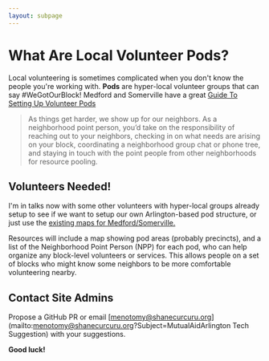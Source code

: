 ```yaml
---
layout: subpage
---
```


# What Are Local Volunteer Pods?

Local volunteering is sometimes complicated when you don't know the people you're working with.  **Pods** are hyper-local volunteer groups that can say #WeGotOurBlock!  Medford and Somerville have a great [Guide To Setting Up Volunteer Pods](https://docs.google.com/document/d/1j8ADhLEuKNDZ1a_opmzudywJPKMXcNKu01V1xY2MiIA/preview)

> As things get harder, we show up for our neighbors. As a neighborhood point person, you’d take on the responsibility of reaching out to your neighbors, checking in on what needs are arising on your block, coordinating a neighborhood group chat or phone tree, and staying in touch with the point people from other neighborhoods for resource pooling.

## Volunteers Needed!

I'm in talks now with some other volunteers with hyper-local groups already setup to see if we want to setup our own Arlington-based pod structure, or just use the [existing maps for Medford/Somerville.](https://mutualaidmamas.com/)

Resources will include a map showing pod areas (probably precincts), and a list of the Neighborhood Point Person (NPP) for each pod, who can help organize any block-level volunteers or services.  This allows people on a set of blocks who might know some neighbors to be more comfortable volunteering nearby.

## Contact Site Admins 

Propose a GitHub PR or email [menotomy@shanecurcuru.org](mailto:menotomy@shanecurcuru.org?Subject=MutualAidArlington Tech Suggestion) with your suggestions.

**Good luck!**
